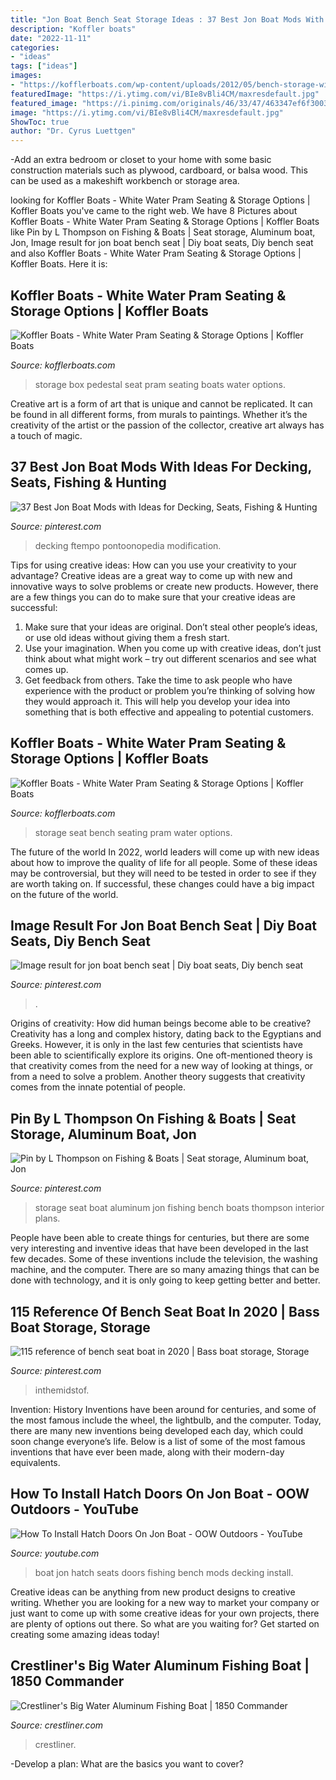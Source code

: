 ```yaml
---
title: "Jon Boat Bench Seat Storage Ideas : 37 Best Jon Boat Mods With Ideas For Decking, Seats, Fishing &amp; Hunting"
description: "Koffler boats"
date: "2022-11-11"
categories:
- "ideas"
tags: ["ideas"]
images:
- "https://kofflerboats.com/wp-content/uploads/2012/05/bench-storage-with-seat.jpg"
featuredImage: "https://i.ytimg.com/vi/BIe8vBli4CM/maxresdefault.jpg"
featured_image: "https://i.pinimg.com/originals/46/33/47/463347ef6f300303f01f5253961e0764.png"
image: "https://i.ytimg.com/vi/BIe8vBli4CM/maxresdefault.jpg"
ShowToc: true
author: "Dr. Cyrus Luettgen"
---
```



-Add an extra bedroom or closet to your home with some basic construction materials such as plywood, cardboard, or balsa wood. This can be used as a makeshift workbench or storage area. 

	

		
looking for Koffler Boats - White Water Pram Seating &amp; Storage Options | Koffler Boats you've came to the right web. We have 8 Pictures about Koffler Boats - White Water Pram Seating &amp; Storage Options | Koffler Boats like Pin by L Thompson on Fishing &amp; Boats | Seat storage, Aluminum boat, Jon, Image result for jon boat bench seat | Diy boat seats, Diy bench seat and also Koffler Boats - White Water Pram Seating &amp; Storage Options | Koffler Boats. Here it is:
		
    
## Koffler Boats - White Water Pram Seating &amp; Storage Options | Koffler Boats

<img loading=lazy src="https://kofflerboats.com/wp-content/uploads/2012/05/pedestal-box-storage-with-seat1.jpg" onerror="this.onerror=null;this.src='https://tse2.mm.bing.net/th?id=OIP.JUnxRulBTKTrGIBW-z_hVgHaFj&amp;pid=15.1';" alt="Koffler Boats - White Water Pram Seating &amp; Storage Options | Koffler Boats">

_Source: kofflerboats.com_

>storage box pedestal seat pram seating boats water options. 

	

Creative art is a form of art that is unique and cannot be replicated. It can be found in all different forms, from murals to paintings. Whether it’s the creativity of the artist or the passion of the collector, creative art always has a touch of magic.

    
## 37 Best Jon Boat Mods With Ideas For Decking, Seats, Fishing &amp; Hunting

<img loading=lazy src="https://i.pinimg.com/originals/05/3e/61/053e619c6937c100d3030fe805d7690d.jpg" onerror="this.onerror=null;this.src='https://tse3.mm.bing.net/th?id=OIP.MfsBfayWFiYZ79nyhAxCcQHaFY&amp;pid=15.1';" alt="37 Best Jon Boat Mods with Ideas for Decking, Seats, Fishing &amp; Hunting">

_Source: pinterest.com_

>decking ftempo pontoonopedia modification. 

	

Tips for using creative ideas: How can you use your creativity to your advantage?
Creative ideas are a great way to come up with new and innovative ways to solve problems or create new products. However, there are a few things you can do to make sure that your creative ideas are successful:
1) Make sure that your ideas are original. Don’t steal other people’s ideas, or use old ideas without giving them a fresh start.
2) Use your imagination. When you come up with creative ideas, don’t just think about what might work – try out different scenarios and see what comes up.
3) Get feedback from others. Take the time to ask people who have experience with the product or problem you’re thinking of solving how they would approach it. This will help you develop your idea into something that is both effective and appealing to potential customers.

    
## Koffler Boats - White Water Pram Seating &amp; Storage Options | Koffler Boats

<img loading=lazy src="https://kofflerboats.com/wp-content/uploads/2012/05/bench-storage-with-seat.jpg" onerror="this.onerror=null;this.src='https://tse4.mm.bing.net/th?id=OIP.RP_1si4GZ-4COJ2jSmAHcwHaFj&amp;pid=15.1';" alt="Koffler Boats - White Water Pram Seating &amp; Storage Options | Koffler Boats">

_Source: kofflerboats.com_

>storage seat bench seating pram water options. 

	

The future of the world
In 2022, world leaders will come up with new ideas about how to improve the quality of life for all people. Some of these ideas may be controversial, but they will need to be tested in order to see if they are worth taking on. If successful, these changes could have a big impact on the future of the world.

    
## Image Result For Jon Boat Bench Seat | Diy Boat Seats, Diy Bench Seat

<img loading=lazy src="https://i.pinimg.com/originals/19/34/56/193456fac2dbcb83b9e35ebd04f30c74.jpg" onerror="this.onerror=null;this.src='https://tse4.mm.bing.net/th?id=OIP.s0FoZ0r2DMu5Swi18gjBRQHaFj&amp;pid=15.1';" alt="Image result for jon boat bench seat | Diy boat seats, Diy bench seat">

_Source: pinterest.com_

>. 

	

Origins of creativity: How did human beings become able to be creative?
Creativity has a long and complex history, dating back to the Egyptians and Greeks. However, it is only in the last few centuries that scientists have been able to scientifically explore its origins. One oft-mentioned theory is that creativity comes from the need for a new way of looking at things, or from a need to solve a problem. Another theory suggests that creativity comes from the innate potential of people.

    
## Pin By L Thompson On Fishing &amp; Boats | Seat Storage, Aluminum Boat, Jon

<img loading=lazy src="https://i.pinimg.com/originals/46/33/47/463347ef6f300303f01f5253961e0764.png" onerror="this.onerror=null;this.src='https://tse2.mm.bing.net/th?id=OIP.sejaE_XBzugq1pYnaQpoGwHaE7&amp;pid=15.1';" alt="Pin by L Thompson on Fishing &amp; Boats | Seat storage, Aluminum boat, Jon">

_Source: pinterest.com_

>storage seat boat aluminum jon fishing bench boats thompson interior plans. 

	

People have been able to create things for centuries, but there are some very interesting and inventive ideas that have been developed in the last few decades. Some of these inventions include the television, the washing machine, and the computer. There are so many amazing things that can be done with technology, and it is only going to keep getting better and better.

    
## 115 Reference Of Bench Seat Boat In 2020 | Bass Boat Storage, Storage

<img loading=lazy src="https://i.pinimg.com/736x/50/b2/23/50b223dba0f97c24b0995d259aaa8672.jpg" onerror="this.onerror=null;this.src='https://tse4.mm.bing.net/th?id=OIP.0lWWaoXa94XrnEmf5tDeqAHaHa&amp;pid=15.1';" alt="115 reference of bench seat boat in 2020 | Bass boat storage, Storage">

_Source: pinterest.com_

>inthemidstof. 

	

Invention: History
Inventions have been around for centuries, and some of the most famous include the wheel, the lightbulb, and the computer. Today, there are many new inventions being developed each day, which could soon change everyone’s life. Below is a list of some of the most famous inventions that have ever been made, along with their modern-day equivalents.

    
## How To Install Hatch Doors On Jon Boat - OOW Outdoors - YouTube

<img loading=lazy src="https://i.ytimg.com/vi/BIe8vBli4CM/maxresdefault.jpg" onerror="this.onerror=null;this.src='https://tse1.mm.bing.net/th?id=OIP.1M2D3BumgDMDKTjnqObeIQHaEK&amp;pid=15.1';" alt="How To Install Hatch Doors On Jon Boat - OOW Outdoors - YouTube">

_Source: youtube.com_

>boat jon hatch seats doors fishing bench mods decking install. 

	

Creative ideas can be anything from new product designs to creative writing. Whether you are looking for a new way to market your company or just want to come up with some creative ideas for your own projects, there are plenty of options out there. So what are you waiting for? Get started on creating some amazing ideas today!

    
## Crestliner&#039;s Big Water Aluminum Fishing Boat | 1850 Commander

<img loading=lazy src="https://images.crestliner.com/images/categories/media/large/media_97305.jpg" onerror="this.onerror=null;this.src='https://tse3.mm.bing.net/th?id=OIP.A_YJBJYwhcN4cNutSzg0cgHaE0&amp;pid=15.1';" alt="Crestliner&#039;s Big Water Aluminum Fishing Boat | 1850 Commander">

_Source: crestliner.com_

>crestliner. 

	

-Develop a plan: What are the basics you want to cover?

